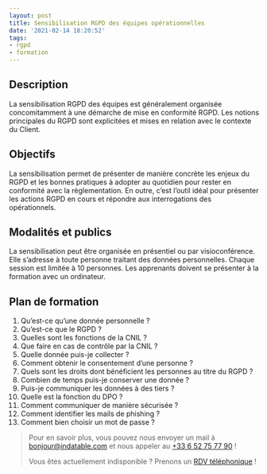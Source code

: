 ```yaml
---
layout: post
title: Sensibilisation RGPD des équipes opérationnelles
date: '2021-02-14 18:20:52'
tags:
- rgpd
- formation
---
```


## Description

La sensibilisation RGPD des équipes est généralement organisée concomitamment à une démarche de mise en conformité RGPD. Les notions principales du RGPD sont explicitées et mises en relation avec le contexte du Client.

## Objectifs

La sensibilisation permet de présenter de manière concrète les enjeux du RGPD et les bonnes pratiques à adopter au quotidien pour rester en conformité avec la règlementation. En outre, c’est l’outil idéal pour présenter les actions RGPD en cours et répondre aux interrogations des opérationnels.

## Modalités et publics

La sensibilisation peut être organisée en présentiel ou par visioconférence. Elle s’adresse à toute personne traitant des données personnelles. Chaque session est limitée à 10 personnes. Les apprenants doivent se présenter à la formation avec un ordinateur.

## Plan de formation

1. Qu’est-ce qu’une donnée personnelle ?
2. Qu’est-ce que le RGPD ?
3. Quelles sont les fonctions de la CNIL ?
4. Que faire en cas de contrôle par la CNIL ?
5. Quelle donnée puis-je collecter ?
6. Comment obtenir le consentement d’une personne ?
7. Quels sont les droits dont bénéficient les personnes au titre du RGPD ?
8. Combien de temps puis-je conserver une donnée ?
9. Puis-je communiquer les données à des tiers ?
10. Quelle est la fonction du DPO ?
11. Comment communiquer de manière sécurisée ?
12. Comment identifier les mails de phishing ?
13. Comment bien choisir un mot de passe ?

> Pour en savoir plus, vous pouvez nous envoyer un mail à [bonjour@indatable.com](mailto:bonjour@indatable.com) et nous appeler au [+33 6 52 75 77 90](tel:0033652757790) !  
>   
> Vous êtes actuellement indisponible ? Prenons un [RDV téléphonique](https://calendly.com/indatable/rdv) !

